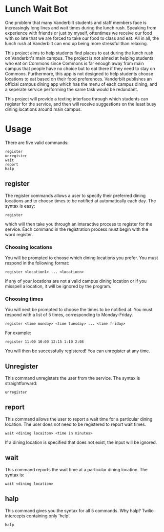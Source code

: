 # Lunch Wait Bot

One problem that many Vanderbilt students and staff members face is
increasingly long lines and wait times during the lunch rush.  Speaking from
experience with friends or just by myself, oftentimes we receive our food with
so late that we are forced to take our food to class and eat.  All in all, the
lunch rush at Vanderbilt can end up being more stressful than relaxing.

This project aims to help students find places to eat during the lunch rush
on Vanderbit's main campus.  The project is not aimed at helping students who eat 
on Commons since Commons is far enough away from main campus that people have no choice 
but to eat there if they need to stay on Commons.  Furthermore, this app is not designed
to help students choose locations to eat based on their food preferences.  Vanderbilt 
publishes an official campus dining app which has the menu of each campus dining,
and a seperate service performing the same task would be redundant.

This project will provide a texting interface through which students can register 
for the service, and then will receive suggestions on the least busy dining locations 
around main campus.

# Usage
There are five valid commands:

```
register
unregister
wait
report
halp
```

## register
The register commands allows a user to specify their preferred dining locations and to choose
times to be notified at automatically each day.  The syntax is easy:

```
register
```

which will then take you through an interactive process to register for the service.  Each command 
in the registration process must begin with the word register.

### Choosing locations
You will be prompted to choose which dining locations you prefer.  You must respond in the following format:
```
register <location1> ... <locationn>
```

If any of your locations are not a valid campus dining location or if you misspell a location, it will be
ignored by the program.

### Choosing times
You will next be prompted to choose the times to be notified at.  You must respond with a list of 5 times, corresponding
to Monday-Friday.

```
register <time monday> <time tuesday> ... <time friday>
```

For example:
```
register 11:00 10:00 12:15 1:10 2:08
```

You will then be successfully registered!  You can unregister at any time.

## Unregister
This command unregisters the user from the service.  The syntax is straightforward:
```
unregister
```

## report
This command allows the user to report a wait time for a particular dining location.  The user
does not need to be registered to report wait times.

```
wait <dining locaiton> <time in minutes>
```

If a dining location is specified that does not exist, the input will be ignored.

## wait
This command reports the wait time at a particular dining location. The syntax is:

```
wait <dining location>
```

## halp
This command gives you the syntax for all 5 commands.  Why halp? Twilio intercepts containing only 'help'.

```
halp
```